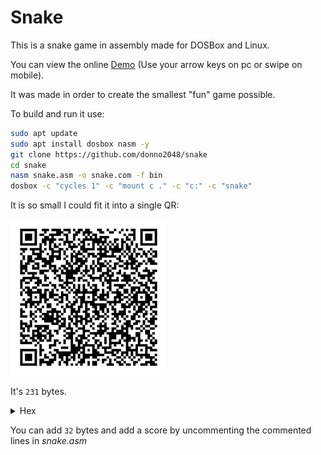 # Snake

This is a snake game in assembly made for DOSBox and Linux.

You can view the online [Demo](https://donno2048.github.io/snake/) (Use your arrow keys on pc or swipe on mobile).

It was made in order to create the smallest "fun" game possible.

To build and run it use:

```sh
sudo apt update
sudo apt install dosbox nasm -y
git clone https://github.com/donno2048/snake
cd snake
nasm snake.asm -o snake.com -f bin
dosbox -c "cycles 1" -c "mount c ." -c "c:" -c "snake"
```

It is so small I could fit it into a single QR:

<img src="./snake.png" width="250"/>

It's `231` bytes.

<details>
  <summary>Hex</summary>
  <br/>
    
```
50501f17b800b8500731ffb9d007b8200260f3abb8
ffff6a116a2659bfa802f3ab59ab606a295931c0f3
abb8ffffab6181c79e00e2ec6a2659bf4a0df3ab61
6a06515f5de86b00e460247f3c48741c3c4b74133c
4d740a3c5075ec81c7a000eb0e83c704eb0983ef04
eb0481efa000b00926803d070f94c4740626803d20
7580aa4f6006551e075941bee87c01ee565f4747fd
f3a4fc076157893ee87c08e475098bbee87cb020aa
eb054545e803005feb9560b9ffff66f7f181e2ff0f
81fa80027df0525f83c22883ea2883fa287df883fa
127dde81c7d300c1e70226803d0974d1b007aa61c3
```
</details>

You can add `32` bytes and add a score by uncommenting the commented lines in _snake.asm_

